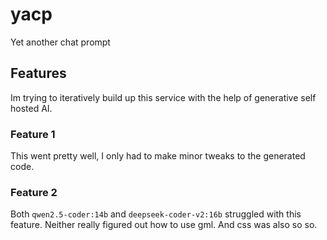 # yacp
Yet another chat prompt

## Features

Im trying to iteratively build up this service with the help of generative self hosted AI.

### Feature 1

This went pretty well, I only had to make minor tweaks to the generated code.

### Feature 2

Both `qwen2.5-coder:14b` and `deepseek-coder-v2:16b` struggled with this feature. Neither really figured out how to use gml. And css was also so so.